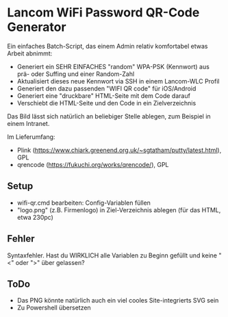 # Lancom WiFi Password QR-Code Generator
Ein einfaches Batch-Script, das einem Admin relativ komfortabel etwas Arbeit abnimmt:
- Generiert ein SEHR EINFACHES "random" WPA-PSK (Kennwort) aus prä- oder Suffing und einer Random-Zahl
- Aktualisiert dieses neue Kennwort via SSH in einem Lancom-WLC Profil
- Generiert den  dazu passenden "WIFI QR code" für iOS/Android
- Generiert eine "druckbare" HTML-Seite mit dem Code darauf
- Verschiebt die HTML-Seite und den Code in ein Zielverzeichnis

Das Bild lässt sich natürlich an beliebiger Stelle ablegen, zum Beispiel in einem Intranet.

Im Lieferumfang:
- Plink (https://www.chiark.greenend.org.uk/~sgtatham/putty/latest.html), GPL
- qrencode (https://fukuchi.org/works/qrencode/), GPL

## Setup
- wifi-qr.cmd bearbeiten: Config-Variablen füllen
- "logo.png" (z.B. Firmenlogo) in Ziel-Verzeichnis ablegen (für das HTML, etwa 230pc)

## Fehler
Syntaxfehler.
Hast du WIRKLICH alle Variablen zu Beginn gefüllt und keine "<" oder ">" über gelassen?

## ToDo
- Das PNG könnte natürlich auch ein viel cooles Site-integrierts SVG sein
- Zu Powershell übersetzen
